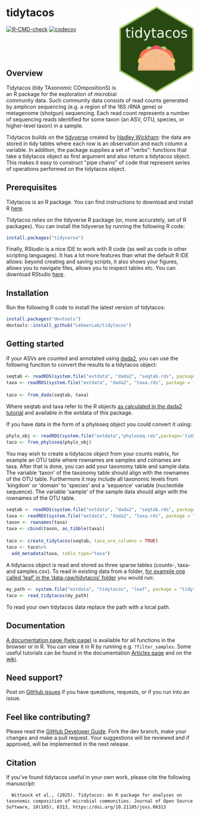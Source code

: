 tidytacos <img src="man/figures/logo.png" align="right" width="200"/>
======================
[![R-CMD-check](https://github.com/LebeerLab/tidytacos/actions/workflows/R-CMD-check.yaml/badge.svg)](https://github.com/LebeerLab/tidytacos/actions/workflows/R-CMD-check.yaml)
[![codecov](https://codecov.io/gh/LebeerLab/tidytacos/graph/badge.svg?token=532YS16DXU)](https://codecov.io/gh/LebeerLab/tidytacos)
<br><br><br><br><br>

## Overview

Tidytacos (tidy TAxonomic COmpositionS) is an R package for the exploration of microbial community data. Such community data consists of read counts generated by amplicon sequencing (e.g. a region of the 16S rRNA gene) or metagenome (shotgun) sequencing. Each read count represents a number of sequencing reads identified for some taxon (an ASV, OTU, species, or higher-level taxon) in a sample. 

Tidytacos builds on the [tidyverse](https://www.tidyverse.org/) created by [Hadley Wickham](http://hadley.nz/): the data are stored in tidy tables where each row is an observation and each column a variable. In addition, the package supplies a set of "verbs": functions that take a tidytacos object as first argument and also return a tidytacos object. This makes it easy to construct "pipe chains" of code that represent series of operations performed on the tidytacos object. 

## Prerequisites 

Tidytacos is an R package. You can find instructions to download and install R [here](https://cran.r-project.org/).

Tidytacos relies on the tidyverse R package (or, more accurately, set of R packages). You can install the tidyverse by running the following R code: 

```R
install.packages("tidyverse")
```

Finally, RStudio is a nice IDE to work with R code (as well as code in other scripting languages). It has a lot more features than what the default R IDE allows: beyond creating and saving scripts, it also shows your figures, allows you to navigate files, allows you to inspect tables etc. You can download RStudio [here](https://posit.co/downloads/). 

## Installation

Run the following R code to install the latest version of tidytacos: 

```R
install.packages("devtools")
devtools::install_github("LebeerLab/tidytacos")
```

## Getting started

If your ASVs are counted and annotated using [dada2](https://benjjneb.github.io/dada2/), you can use the following function to convert the results to a tidytacos object:
```R
seqtab <- readRDS(system.file("extdata", "dada2", "seqtab.rds", package = "tidytacos"))
taxa <- readRDS(system.file("extdata", "dada2", "taxa.rds", package = "tidytacos"))

taco <- from_dada(seqtab, taxa)

```
Where seqtab and taxa refer to the R objects [as calculated in the dada2 tutorial](https://benjjneb.github.io/dada2/tutorial.html) and available in the extdata of this package.

If you have data in the form of a phyloseq object you could convert it using:
```R
phylo_obj <- readRDS(system.file("extdata","phyloseq.rds",package='tidytacos'))
taco <- from_phyloseq(phylo_obj)
```

You may wish to create a tidytacos object from your counts matrix, for example an OTU table where rownames are samples and colnames are taxa. After that is done, you can add your taxonomy table and sample data. The variable 'taxon' of the taxonomy table should align with the rownames of the OTU table. Furthermore it may include all taxonomic levels from 'kingdom' or 'domain' to 'species' and a 'sequence' variable (nucleotide sequence). The variable 'sample' of the sample data should align with the rownames of the OTU table.
```R
seqtab <- readRDS(system.file("extdata", "dada2", "seqtab.rds", package = "tidytacos"))
taxa <- readRDS(system.file("extdata", "dada2", "taxa.rds", package = "tidytacos"))
taxon <- rownames(taxa)
taxa <- cbind(taxon, as_tibble(taxa))

taco <- create_tidytacos(seqtab, taxa_are_columns = TRUE)
taco <- taco%>%
  add_metadata(taxa, table_type="taxa")
```

A tidytacos object is read and stored as three sparse tables (counts-, taxa- and samples.csv). 
To read in existing data from a folder, [for example one called ‘leaf’ in the ‘data-raw/tidytacos’ folder](https://github.com/LebeerLab/tidytacos/tree/dev/data-raw/tidytacos/leaf) you would run:
```R
my_path <- system.file("extdata", "tidytacos", "leaf", package = "tidytacos")
taco <- read_tidytacos(my_path)
```
To read your own tidytacos data replace the path with a local path.


## Documentation

[A documentation page (help page)](https://lebeerlab.github.io/tidytacos/reference/index.html) is available for all functions in the browser or in R. You can view it in R by running e.g. `?filter_samples`. Some useful tutorials can be found in the documentation [Articles page](https://lebeerlab.github.io/tidytacos/articles/index.html) and on the [wiki](https://github.com/LebeerLab/tidytacos/wiki). 

## Need support?

Post on [GitHub issues](https://github.com/LebeerLab/tidytacos/issues) if you have questions, requests, or if you run into an issue.

## Feel like contributing?

Please read the [GitHub Developer Guide](https://github.com/LebeerLab/tidytacos/wiki/Developer-Guide). Fork the dev branch, make your changes and make a pull request. Your suggestions will be reviewed and if approved, will be implemented in the next release.

## Citation

If you've found tidytacos useful in your own work, please cite the following manuscript:

      Wittouck et al., (2025). Tidytacos: An R package for analyses on taxonomic composition of microbial communities. Journal of Open Source Software, 10(105), 6313, https://doi.org/10.21105/joss.06313

